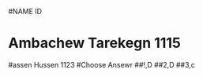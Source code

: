 #NAME              ID
# Ambachew Tarekegn 1115
#assen Hussen     1123
#Choose Ansewr
##!,D
##2,D
##3,c
